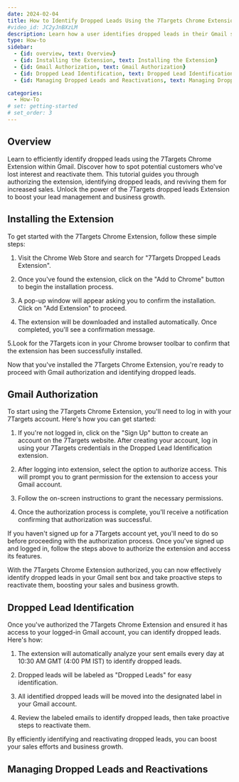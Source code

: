 ```yaml
---
date: 2024-02-04
title: How to Identify Dropped Leads Using the 7Targets Chrome Extension
#video_id: JC2yJnBXzLM
description: Learn how a user identifies dropped leads in their Gmail sent box.
type: How-to
sidebar:
  - {id: overview, text: Overview}
  - {id: Installing the Extension, text: Installing the Extension}
  - {id: Gmail Authorization, text: Gmail Authorization}
  - {id: Dropped Lead Identification, text: Dropped Lead Identification}
  - {id: Managing Dropped Leads and Reactivations, text: Managing Dropped Leads and Reactivations}

categories:
  - How-To
# set: getting-started
# set_order: 3
---
```


## Overview
Learn to efficiently identify dropped leads using the 7Targets Chrome Extension within Gmail. Discover how to spot potential customers who've lost interest and reactivate them. This tutorial guides you through authorizing the extension, identifying dropped leads, and reviving them for increased sales. Unlock the power of the 7Targets dropped leads Extension to boost your lead management and business growth.

## Installing the Extension
To get started with the 7Targets Chrome Extension, follow these simple steps:

1. Visit the Chrome Web Store and search for "7Targets Dropped Leads Extension".

2. Once you've found the extension, click on the "Add to Chrome" button to begin the installation process.

3. A pop-up window will appear asking you to confirm the installation. Click on "Add Extension" to proceed.

4. The extension will be downloaded and installed automatically. Once completed, you'll see a confirmation message.

5.Look for the 7Targets icon in your Chrome browser toolbar to confirm that the extension has been successfully installed.

Now that you've installed the 7Targets Chrome Extension, you're ready to proceed with Gmail authorization and identifying dropped leads.

## Gmail Authorization

To start using the 7Targets Chrome Extension, you'll need to log in with your 7Targets account. Here's how you can get started:

1. If you're not logged in, click on the "Sign Up" button to create an account on the 7Targets website. After creating your account, log in using your 7Targets credentials in the Dropped Lead Identification extension.

2. After logging into extension, select the option to authorize access. This will prompt you to grant permission for the extension to access your Gmail account.

3. Follow the on-screen instructions to grant the necessary permissions.

4. Once the authorization process is complete, you'll receive a notification confirming that authorization was successful.

If you haven't signed up for a 7Targets account yet, you'll need to do so before proceeding with the authorization process. Once you've signed up and logged in, follow the steps above to authorize the extension and access its features.

With the 7Targets Chrome Extension authorized, you can now effectively identify dropped leads in your Gmail sent box and take proactive steps to reactivate them, boosting your sales and business growth.

## Dropped Lead Identification

Once you've authorized the 7Targets Chrome Extension and ensured it has access to your logged-in Gmail account, you can identify dropped leads. Here's how:

1. The extension will automatically analyze your sent emails every day at 10:30 AM GMT (4:00 PM IST) to identify dropped leads.

2. Dropped leads will be labeled as "Dropped Leads" for easy identification.

3. All identified dropped leads will be moved into the designated label in your Gmail account.

4. Review the labeled emails to identify dropped leads, then take proactive steps to reactivate them.

By efficiently identifying and reactivating dropped leads, you can boost your sales efforts and business growth.

## Managing Dropped Leads and Reactivations
